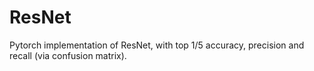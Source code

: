# ResNet
Pytorch implementation of ResNet, with top 1/5 accuracy, precision and recall (via confusion matrix). 
